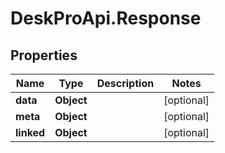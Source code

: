 # DeskProApi.Response

## Properties
Name | Type | Description | Notes
------------ | ------------- | ------------- | -------------
**data** | **Object** |  | [optional] 
**meta** | **Object** |  | [optional] 
**linked** | **Object** |  | [optional] 


